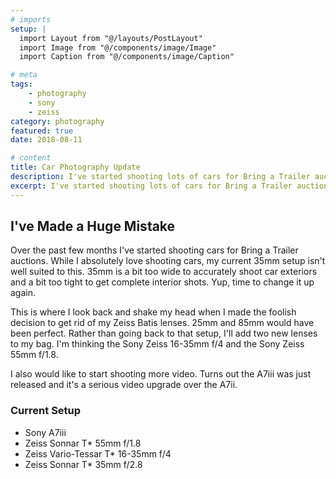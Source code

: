 ```yaml
---
# imports
setup: |
  import Layout from "@/layouts/PostLayout"
  import Image from "@/components/image/Image"
  import Caption from "@/components/image/Caption"

# meta
tags:
    - photography
    - sony
    - zeiss
category: photography
featured: true
date: 2018-08-11

# content
title: Car Photography Update
description: I've started shooting lots of cars for Bring a Trailer auctions. That means I'm in need of a lens upgrade!
excerpt: I've started shooting lots of cars for Bring a Trailer auctions. That means I'm in need of a lens upgrade! One single 35mm Sony Zeiss wasn't going to cut it. It's too wide for exteriors and not wide enough for interiors. I'm thinking one around the 50mm mark and something down around the 20mm mark.
---
```


## I've Made a Huge Mistake
Over the past few months I've started shooting cars for Bring a Trailer auctions. While I absolutely love shooting cars, my current 35mm setup isn't well suited to this. 35mm is a bit too wide to accurately shoot car exteriors and a bit too tight to get complete interior shots. Yup, time to change it up again.

This is where I look back and shake my head when I made the foolish decision to get rid of my Zeiss Batis lenses. 25mm and 85mm would have been perfect. Rather than going back to that setup, I'll add two new lenses to my bag. I'm thinking the Sony Zeiss 16-35mm f/4 and the Sony Zeiss 55mm f/1.8.

I also would like to start shooting more video. Turns out the A7iii was just released and it's a serious video upgrade over the A7ii.

### Current Setup
- Sony A7iii
- Zeiss Sonnar T* 55mm f/1.8
- Zeiss Vario-Tessar T* 16-35mm f/4
- Zeiss Sonnar T* 35mm f/2.8